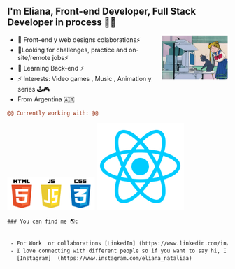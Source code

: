 ## I'm Eliana, Front-end Developer, Full Stack Developer in process 👩‍💻
      
<img align="right" width="30%" src="https://github.com/Eliana-Molinari/Eliana-Molinari/blob/main/Compu.gif"> 

 

- 👯 Front-end y web designs colaborations⚡
- 🤔Looking for  challenges, practice and on-site/remote jobs⚡
- 🌱 Learning Back-end  ⚡
- ⚡ Interests: Video games , Music , Animation y series 🕹️🎮 
- From Argentina 🇦🇷


 
 
```diff
@@ Currently working with: @@
```

  
<img src="https://github.com/Eliana-Molinari/Eliana-Molinari/blob/main/pngegg.png" width="200" > 
<img  src="https://github.com/Eliana-Molinari/Eliana-Molinari/blob/main/kisspng-react-javascript-angularjs-ionic-atom-5b154be6947457.3471941815281223426081.png" width="200"> 


```diff
### You can find me 🌎:


 - For Work  or collaborations [LinkedIn] (https://www.linkedin.com/in/elianamolinari/)
 - I love connecting with different people so if you want to say hi, I'll be happy to meet you✨
   [Instagram]  (https://www.instagram.com/eliana_nataliaa)
 
 ```




